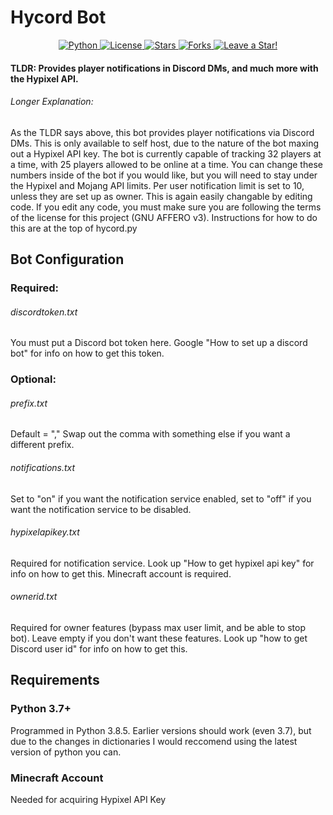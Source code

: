 # Hycord Bot

<p align="center">
  <a href="https://github.com/ProfessorPiggos/HyCord/search?l=Python">
    <img src="https://img.shields.io/badge/language-python-blue?color=ffd343" alt="Python" />
  </a>
  <a href="https://github.com/ProfessorPiggos/HyCord/blob/master/LICENSE.md">
    <img src="https://img.shields.io/github/license/ProfessorPiggos/HyCord" alt="License" />
  </a>
  <a href="https://github.com/ProfessorPiggos/HyCord/stargazers">
    <img src="https://img.shields.io/github/stars/ProfessorPiggos/HyCord" alt="Stars" />
  </a>
  <a href="https://github.com/ProfessorPiggos/HyCord/network/members">
    <img src="https://img.shields.io/github/forks/ProfessorPiggos/HyCord" alt="Forks" />
  </a>
  <a href="https://github.com/ProfessorPiggos/HyCord/stargazers">
    <img src="https://img.shields.io/static/v1?label=%F0%9F%8C%9F&message=If%20You%20Find%20This%20Useful!&style=style=flat&color=33ff33" alt="Leave a Star!"/>
  </a>
</p>

#### TLDR: Provides player notifications in Discord DMs, and much more with the Hypixel API.

###### Longer Explanation:
As the TLDR says above, this bot provides player notifications via Discord DMs. This is only available to self host, due to the nature of the bot maxing out a Hypixel API key. The bot is currently capable of tracking 32 players at a time, with 25 players allowed to be online at a time. You can change these numbers inside of the bot if you would like, but you will need to stay under the Hypixel and Mojang API limits. Per user notification limit is set to 10, unless they are set up as owner. This is again easily changable by editing code. If you edit any code, you must make sure you are following the terms of the license for this project (GNU AFFERO v3). Instructions for how to do this are at the top of hycord.py

## Bot Configuration
### Required:
###### discordtoken.txt
You must put a Discord bot token here. Google "How to set up a discord bot" for info on how to get this token.
### Optional:
###### prefix.txt
Default = ","
Swap out the comma with something else if you want a different prefix.
###### notifications.txt
Set to "on" if you want the notification service enabled, set to "off" if you want the notification service to be disabled.
###### hypixelapikey.txt
Required for notification service. Look up "How to get hypixel api key" for info on how to get this. Minecraft account is required.
###### ownerid.txt
Required for owner features (bypass max user limit, and be able to stop bot). Leave empty if you don't want these features. Look up "how to get Discord user id" for info on how to get this.

## Requirements
### Python 3.7+
Programmed in Python 3.8.5. Earlier versions should work (even 3.7), but due to the changes in dictionaries I would reccomend using the latest version of python you can.
### Minecraft Account
Needed for acquiring Hypixel API Key
